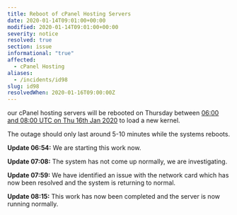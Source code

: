 ```yaml
---
title: Reboot of cPanel Hosting Servers
date: 2020-01-14T09:01:00+00:00
modified: 2020-01-14T09:01:00+00:00
severity: notice
resolved: true
section: issue
informational: "true"
affected:
  - cPanel Hosting
aliases:
  - /incidents/id98
slug: id98
resolvedWhen: 2020-01-16T09:00:00Z
---
```


our cPanel hosting servers will be rebooted on Thursday between [06:00 and 08:00 UTC on Thu 16th Jan 2020](https://www.timeanddate.com/worldclock/fixedtime.html?iso=20200116T06&ah=2) to load a new kernel.

The outage should only last around 5-10 minutes while the systems reboots.

**Update 06:54:** We are starting this work now.

**Update 07:08:** The system has not come up normally, we are investigating.

**Update 07:59:** We have identified an issue with the network card which has now been resolved and the system is returning to normal.

**Update 08:15:** This work has now been completed and the server is now running normally.

